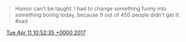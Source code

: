 > Humor can't be taught\. I had to change something funny into something boring today, because 9 out of 450 people didn't get it\. \#sad

<img src="../../media/tweet.ico" width="12" /> [Tue Apr 11 10:52:35 +0000 2017](https://twitter.com/DromerDenker/status/851749815033769985)